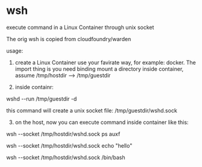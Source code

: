 wsh
===

execute command in a Linux Container through unix socket

The orig wsh is copied from cloudfoundry/warden 

usage:

1. create a Linux Container use your favirate way, for example: docker. The import thing is you need binding mount a
directory inside container, assume /tmp/hostdir --> /tmp/guestdir 

2. inside containr:
  
  wshd --run /tmp/guestdir -d  
  
  this command will create a unix socket file:  /tmp/guestdir/wshd.sock 

3. on the host, now you can execute command inside container like this:

  wsh --socket /tmp/hostdir/wshd.sock  ps auxf

  wsh --socket /tmp/hostdir/wshd.sock  echo "hello"

  wsh --socket /tmp/hostdir/wshd.sock  /bin/bash

